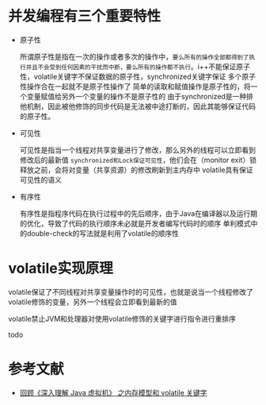 # 并发编程有三个重要特性

- 原子性
 
	所谓原子性是指在一次的操作或者多次的操作中，`要么所有的操作全部都得到了执行并且不会受到任何因素的干扰而中断，要么所有的操作都不执行`。i++不能保证原子性，volatile关键字不保证数据的原子性，synchronized关键字保证
多个原子性操作合在一起就不是原子性操作了
简单的读取和赋值操作是原子性的，将一个变量赋值给另外一个变量的操作不是原子性的
由于synchronized是一种排他机制，因此被他修饰的同步代码是无法被中途打断的，因此其能够保证代码的原子性。
- 可见性

	可见性是指当一个线程对共享变量进行了修改，那么另外的线程可以立即看到修改后的最新值
`synchronized和Lock保证可见性`，他们会在（monitor exit）锁释放之前，会将对变量（共享资源）的修改刷新到主内存中
volatile具有保证可见性的语义

- 有序性

	有序性是指程序代码在执行过程中的先后顺序，由于Java在编译器以及运行期的优化，导致了代码的执行顺序未必就是开发者编写代码时的顺序
单利模式中的double-check的写法就是利用了volatile的顺序性

# volatile实现原理

volatile保证了不同线程对共享变量操作时的可见性，也就是说当一个线程修改了volatile修饰的变量，另外一个线程会立即看到最新的值

volatile禁止JVM和处理器对使用volatile修饰的关键字进行指令进行重排序


todo




# 参考文献

- [回顾《深入理解 Java 虚拟机》 之内存模型和 volatile 关键字](https://chenjiayang.me/2019/02/12/jvm-java-volatile/)